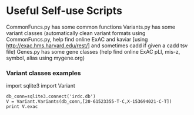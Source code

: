 # Useful Self-use Scripts
CommonFuncs.py has some common functions
Variants.py has some variant classes (automatically clean variant formats using CommonFuncs.py, help find online ExAC and kaviar [using http://exac.hms.harvard.edu/rest/] and sometimes cadd if given a cadd tsv file)
Genes.py has some gene classes (help find online ExAC pLI, mis-z, symbol, alias using mygene.org)

### Variant classes examples
import sqlite3
import Variant

```
db_conn=sqlite3.connect('irdc.db')
V = Variant.Variants(db_conn,[20-61523355-T-C,X-153694021-C-T])
print V.exac
```
